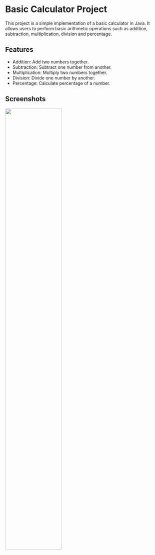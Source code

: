 # Basic Calculator Project

This project is a simple implementation of a basic calculator in Java. It allows users to perform basic arithmetic operations such as addition, subtraction, multiplication, division and percentage.

## Features

- Addition: Add two numbers together.
- Subtraction: Subtract one number from another.
- Multiplication: Multiply two numbers together.
- Division: Divide one number by another.
- Percentage: Calculate percentage of a number.

## Screenshots

<img src="https://github.com/Afra107/Basic-Calculator/assets/113014706/5b0c9a27-9a99-4e96-be15-d5d846f29eab" width=60% />

